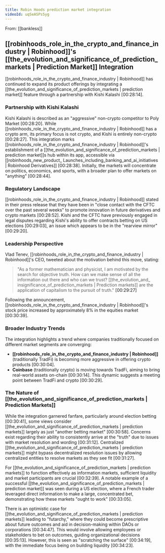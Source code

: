 ```yaml
---
title: Robin Hoods prediction market integration
videoId: uqSeASPs5yg
---
```


From: [[bankless]] <br/> 
## [[robinhoods_role_in_the_crypto_and_finance_industry | Robinhood]]'s [[the_evolution_and_significance_of_prediction_markets | Prediction Market]] Integration

[[robinhoods_role_in_the_crypto_and_finance_industry | Robinhood]] has continued to expand its product offerings by integrating a [[the_evolution_and_significance_of_prediction_markets | prediction market]] feature through a partnership with Kishi Kalashi <a class="yt-timestamp" data-t="00:28:14">[00:28:14]</a>.

### Partnership with Kishi Kalashi

Kishi Kalashi is described as an "aggressive" non-crypto competitor to Poly Market <a class="yt-timestamp" data-t="00:28:20">[00:28:20]</a>. While [[robinhoods_role_in_the_crypto_and_finance_industry | Robinhood]] has a crypto arm, its primary focus is not crypto, and Kishi is entirely non-crypto <a class="yt-timestamp" data-t="00:28:27">[00:28:27]</a>. This integration marks [[robinhoods_role_in_the_crypto_and_finance_industry | Robinhood]]'s establishment of a [[the_evolution_and_significance_of_prediction_markets | prediction market]]s hub within its app, accessible via [[robinhoods_new_product_ Launches_including_banking_and_ai_initiatives | Robinhood Derivatives]] <a class="yt-timestamp" data-t="00:28:38">[00:28:38]</a>. Initially, the markets will concentrate on politics, economics, and sports, with a broader plan to offer markets on "anything" <a class="yt-timestamp" data-t="00:28:44">[00:28:44]</a>.

### Regulatory Landscape

[[robinhoods_role_in_the_crypto_and_finance_industry | Robinhood]] stated in their press release that they have been in "close contact with the CFTC over the past several weeks" to promote innovation in future derivatives and crypto markets <a class="yt-timestamp" data-t="00:28:52">[00:28:52]</a>. Kishi and the CFTC have previously engaged in legal disputes regarding Kishi's ability to offer contracts betting on US elections <a class="yt-timestamp" data-t="00:29:03">[00:29:03]</a>, an issue which appears to be in the "rearview mirror" <a class="yt-timestamp" data-t="00:29:20">[00:29:20]</a>.

### Leadership Perspective

Vlad Tenev, [[robinhoods_role_in_the_crypto_and_finance_industry | Robinhood]]'s CEO, tweeted about the motivation behind this move, stating:
> "As a former mathematician and physicist, I am motivated by the search for objective truth. How can we make sense of all the information out there and who can we trust? [[the_evolution_and_ insignificance_of_prediction_markets | Prediction markets]] are the application of capitalism to the pursuit of truth." <a class="yt-timestamp" data-t="00:29:27">[00:29:27]</a>

Following the announcement, [[robinhoods_role_in_the_crypto_and_finance_industry | Robinhood]]'s stock price increased by approximately 8% in the equities market <a class="yt-timestamp" data-t="00:30:39">[00:30:39]</a>.

### Broader Industry Trends

The integration highlights a trend where companies traditionally focused on different market segments are converging:
*   **[[robinhoods_role_in_the_crypto_and_finance_industry | Robinhood]]** (traditionally TradFi) is becoming more aggressive in offering crypto products <a class="yt-timestamp" data-t="00:30:04">[00:30:04]</a>.
*   **Coinbase** (traditionally crypto) is moving towards TradFi, aiming to bring real-world assets on-chain <a class="yt-timestamp" data-t="00:30:14">[00:30:14]</a>.
This dynamic suggests a meeting point between TradFi and crypto <a class="yt-timestamp" data-t="00:30:29">[00:30:29]</a>.

### The Nature of [[the_evolution_and_significance_of_prediction_markets | Prediction Markets]]

While the integration garnered fanfare, particularly around election betting <a class="yt-timestamp" data-t="00:30:41">[00:30:41]</a>, some views consider [[the_evolution_and_significance_of_prediction_markets | prediction markets]] largely as just "another betting market" <a class="yt-timestamp" data-t="00:30:58">[00:30:58]</a>. Concerns exist regarding their ability to consistently arrive at the "truth" due to issues with market resolution and wording <a class="yt-timestamp" data-t="00:31:12">[00:31:12]</a>. Centralized [[the_evolution_and_significance_of_prediction_markets | prediction markets]] might bypass decentralized resolution issues by allowing centralized entities to resolve markets as they see fit <a class="yt-timestamp" data-t="00:31:27">[00:31:27]</a>.

For [[the_evolution_and_significance_of_prediction_markets | prediction markets]] to function effectively as information markets, sufficient liquidity and market participants are crucial <a class="yt-timestamp" data-t="00:32:39">[00:32:39]</a>. A notable example of a successful [[the_evolution_and_significance_of_prediction_markets | prediction market]] was seen during a US election, where a French trader leveraged direct information to make a large, concentrated bet, demonstrating how these markets "ought to work" <a class="yt-timestamp" data-t="00:32:51">[00:33:05]</a>.

There is an optimistic case for [[the_evolution_and_significance_of_prediction_markets | prediction markets]] leading to "futarchy," where they could become prescriptive about future outcomes and aid in decision-making within DAOs or corporations <a class="yt-timestamp" data-t="00:34:44">[00:34:47]</a>. This would involve allowing employees or stakeholders to bet on outcomes, guiding organizational decisions <a class="yt-timestamp" data-t="00:34:58">[00:35:13]</a>. However, this is seen as "scratching the surface" <a class="yt-timestamp" data-t="00:34:18">[00:34:19]</a>, with the immediate focus being on building liquidity <a class="yt-timestamp" data-t="00:34:21">[00:34:23]</a>.